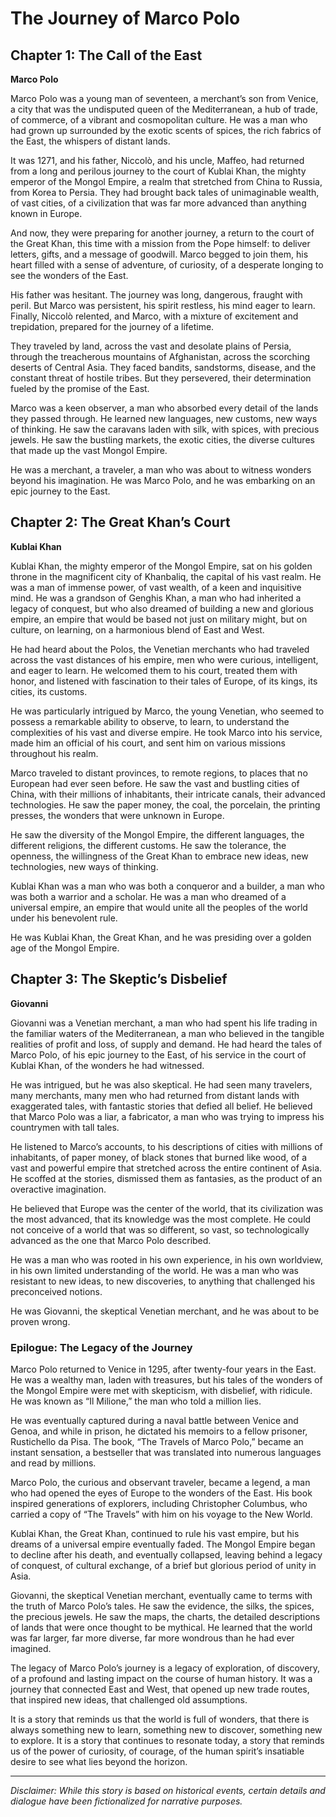 
# The Journey of Marco Polo

## Chapter 1: The Call of the East

**Marco Polo**

Marco Polo was a young man of seventeen, a merchant’s son from Venice, a city that was the undisputed queen of the Mediterranean, a hub of trade, of commerce, of a vibrant and cosmopolitan culture. He was a man who had grown up surrounded by the exotic scents of spices, the rich fabrics of the East, the whispers of distant lands.

It was 1271, and his father, Niccolò, and his uncle, Maffeo, had returned from a long and perilous journey to the court of Kublai Khan, the mighty emperor of the Mongol Empire, a realm that stretched from China to Russia, from Korea to Persia. They had brought back tales of unimaginable wealth, of vast cities, of a civilization that was far more advanced than anything known in Europe.

And now, they were preparing for another journey, a return to the court of the Great Khan, this time with a mission from the Pope himself: to deliver letters, gifts, and a message of goodwill. Marco begged to join them, his heart filled with a sense of adventure, of curiosity, of a desperate longing to see the wonders of the East.

His father was hesitant. The journey was long, dangerous, fraught with peril. But Marco was persistent, his spirit restless, his mind eager to learn. Finally, Niccolò relented, and Marco, with a mixture of excitement and trepidation, prepared for the journey of a lifetime.

They traveled by land, across the vast and desolate plains of Persia, through the treacherous mountains of Afghanistan, across the scorching deserts of Central Asia. They faced bandits, sandstorms, disease, and the constant threat of hostile tribes. But they persevered, their determination fueled by the promise of the East.

Marco was a keen observer, a man who absorbed every detail of the lands they passed through. He learned new languages, new customs, new ways of thinking. He saw the caravans laden with silk, with spices, with precious jewels. He saw the bustling markets, the exotic cities, the diverse cultures that made up the vast Mongol Empire.

He was a merchant, a traveler, a man who was about to witness wonders beyond his imagination. He was Marco Polo, and he was embarking on an epic journey to the East.

## Chapter 2: The Great Khan’s Court

**Kublai Khan**

Kublai Khan, the mighty emperor of the Mongol Empire, sat on his golden throne in the magnificent city of Khanbaliq, the capital of his vast realm. He was a man of immense power, of vast wealth, of a keen and inquisitive mind. He was a grandson of Genghis Khan, a man who had inherited a legacy of conquest, but who also dreamed of building a new and glorious empire, an empire that would be based not just on military might, but on culture, on learning, on a harmonious blend of East and West.

He had heard about the Polos, the Venetian merchants who had traveled across the vast distances of his empire, men who were curious, intelligent, and eager to learn. He welcomed them to his court, treated them with honor, and listened with fascination to their tales of Europe, of its kings, its cities, its customs.

He was particularly intrigued by Marco, the young Venetian, who seemed to possess a remarkable ability to observe, to learn, to understand the complexities of his vast and diverse empire. He took Marco into his service, made him an official of his court, and sent him on various missions throughout his realm.

Marco traveled to distant provinces, to remote regions, to places that no European had ever seen before. He saw the vast and bustling cities of China, with their millions of inhabitants, their intricate canals, their advanced technologies. He saw the paper money, the coal, the porcelain, the printing presses, the wonders that were unknown in Europe.

He saw the diversity of the Mongol Empire, the different languages, the different religions, the different customs. He saw the tolerance, the openness, the willingness of the Great Khan to embrace new ideas, new technologies, new ways of thinking.

Kublai Khan was a man who was both a conqueror and a builder, a man who was both a warrior and a scholar. He was a man who dreamed of a universal empire, an empire that would unite all the peoples of the world under his benevolent rule.

He was Kublai Khan, the Great Khan, and he was presiding over a golden age of the Mongol Empire.

## Chapter 3: The Skeptic’s Disbelief

**Giovanni**

Giovanni was a Venetian merchant, a man who had spent his life trading in the familiar waters of the Mediterranean, a man who believed in the tangible realities of profit and loss, of supply and demand. He had heard the tales of Marco Polo, of his epic journey to the East, of his service in the court of Kublai Khan, of the wonders he had witnessed.

He was intrigued, but he was also skeptical. He had seen many travelers, many merchants, many men who had returned from distant lands with exaggerated tales, with fantastic stories that defied all belief. He believed that Marco Polo was a liar, a fabricator, a man who was trying to impress his countrymen with tall tales.

He listened to Marco’s accounts, to his descriptions of cities with millions of inhabitants, of paper money, of black stones that burned like wood, of a vast and powerful empire that stretched across the entire continent of Asia. He scoffed at the stories, dismissed them as fantasies, as the product of an overactive imagination.

He believed that Europe was the center of the world, that its civilization was the most advanced, that its knowledge was the most complete. He could not conceive of a world that was so different, so vast, so technologically advanced as the one that Marco Polo described.

He was a man who was rooted in his own experience, in his own worldview, in his own limited understanding of the world. He was a man who was resistant to new ideas, to new discoveries, to anything that challenged his preconceived notions.

He was Giovanni, the skeptical Venetian merchant, and he was about to be proven wrong.

### Epilogue: The Legacy of the Journey

Marco Polo returned to Venice in 1295, after twenty-four years in the East. He was a wealthy man, laden with treasures, but his tales of the wonders of the Mongol Empire were met with skepticism, with disbelief, with ridicule. He was known as “Il Milione,” the man who told a million lies.

He was eventually captured during a naval battle between Venice and Genoa, and while in prison, he dictated his memoirs to a fellow prisoner, Rustichello da Pisa. The book, “The Travels of Marco Polo,” became an instant sensation, a bestseller that was translated into numerous languages and read by millions.

Marco Polo, the curious and observant traveler, became a legend, a man who had opened the eyes of Europe to the wonders of the East. His book inspired generations of explorers, including Christopher Columbus, who carried a copy of “The Travels” with him on his voyage to the New World.

Kublai Khan, the Great Khan, continued to rule his vast empire, but his dreams of a universal empire eventually faded. The Mongol Empire began to decline after his death, and eventually collapsed, leaving behind a legacy of conquest, of cultural exchange, of a brief but glorious period of unity in Asia.

Giovanni, the skeptical Venetian merchant, eventually came to terms with the truth of Marco Polo’s tales. He saw the evidence, the silks, the spices, the precious jewels. He saw the maps, the charts, the detailed descriptions of lands that were once thought to be mythical. He learned that the world was far larger, far more diverse, far more wondrous than he had ever imagined.

The legacy of Marco Polo’s journey is a legacy of exploration, of discovery, of a profound and lasting impact on the course of human history. It was a journey that connected East and West, that opened up new trade routes, that inspired new ideas, that challenged old assumptions.

It is a story that reminds us that the world is full of wonders, that there is always something new to learn, something new to discover, something new to explore. It is a story that continues to resonate today, a story that reminds us of the power of curiosity, of courage, of the human spirit’s insatiable desire to see what lies beyond the horizon.

***

*Disclaimer: While this story is based on historical events, certain details and dialogue have been fictionalized for narrative purposes.*